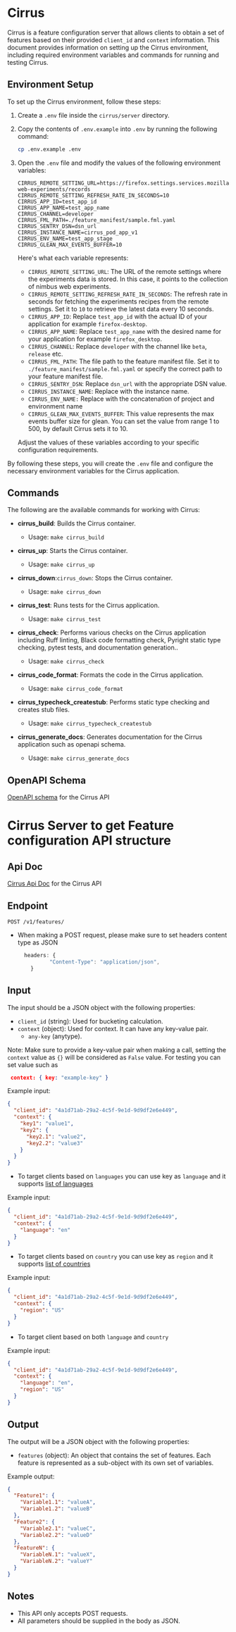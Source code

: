 # Cirrus

Cirrus is a feature configuration server that allows clients to obtain a set of features based on their provided `client_id` and `context` information.
This document provides information on setting up the Cirrus environment, including required environment variables and commands for running and testing Cirrus.

## Environment Setup

To set up the Cirrus environment, follow these steps:

1. Create a `.env` file inside the `cirrus/server` directory.
2. Copy the contents of `.env.example` into `.env` by running the following command:

   ```bash
   cp .env.example .env
   ```

3. Open the `.env` file and modify the values of the following environment variables:

   ```plaintext
   CIRRUS_REMOTE_SETTING_URL=https://firefox.settings.services.mozilla.com/v1/buckets/main/collections/nimbus-web-experiments/records
   CIRRUS_REMOTE_SETTING_REFRESH_RATE_IN_SECONDS=10
   CIRRUS_APP_ID=test_app_id
   CIRRUS_APP_NAME=test_app_name
   CIRRUS_CHANNEL=developer
   CIRRUS_FML_PATH=./feature_manifest/sample.fml.yaml
   CIRRUS_SENTRY_DSN=dsn_url
   CIRRUS_INSTANCE_NAME=cirrus_pod_app_v1
   CIRRUS_ENV_NAME=test_app_stage
   CIRRUS_GLEAN_MAX_EVENTS_BUFFER=10

   ```

   Here's what each variable represents:

   - `CIRRUS_REMOTE_SETTING_URL`: The URL of the remote settings where the experiments data is stored. In this case, it points to the collection of nimbus web experiments.
   - `CIRRUS_REMOTE_SETTING_REFRESH_RATE_IN_SECONDS`: The refresh rate in seconds for fetching the experiments recipes from the remote settings. Set it to `10` to retrieve the latest data every 10 seconds.
   - `CIRRUS_APP_ID`: Replace `test_app_id` with the actual ID of your application for example `firefox-desktop`.
   - `CIRRUS_APP_NAME`: Replace `test_app_name` with the desired name for your application for example `firefox_desktop`.
   - `CIRRUS_CHANNEL`: Replace `developer` with the channel like `beta`, `release` etc.
   - `CIRRUS_FML_PATH`: The file path to the feature manifest file. Set it to `./feature_manifest/sample.fml.yaml` or specify the correct path to your feature manifest file.
   - `CIRRUS_SENTRY_DSN`: Replace `dsn_url` with the appropriate DSN value.
   - `CIRRUS_INSTANCE_NAME`: Replace with the instance name.
   - `CIRRUS_ENV_NAME:` Replace with the concatenation of project and environment name
   - `CIRRUS_GLEAN_MAX_EVENTS_BUFFER`: This value represents the max events buffer size for glean. You can set the value from range 1 to 500, by default Cirrus sets it to 10.

   Adjust the values of these variables according to your specific configuration requirements.

By following these steps, you will create the `.env` file and configure the necessary environment variables for the Cirrus application.

## Commands

The following are the available commands for working with Cirrus:

- **cirrus_build**: Builds the Cirrus container.

  - Usage: `make cirrus_build`

- **cirrus_up**: Starts the Cirrus container.

  - Usage: `make cirrus_up`

- **cirrus_down**:`cirrus_down`: Stops the Cirrus container.

  - Usage: `make cirrus_down`

- **cirrus_test**: Runs tests for the Cirrus application.

  - Usage: `make cirrus_test`

- **cirrus_check**: Performs various checks on the Cirrus application including Ruff linting, Black code formatting check, Pyright static type checking, pytest tests, and documentation generation..

  - Usage: `make cirrus_check`

- **cirrus_code_format**: Formats the code in the Cirrus application.

  - Usage: `make cirrus_code_format`

- **cirrus_typecheck_createstub**: Performs static type checking and creates stub files.

  - Usage: `make cirrus_typecheck_createstub`

- **cirrus_generate_docs**: Generates documentation for the Cirrus application such as openapi schema.
  - Usage: `make cirrus_generate_docs`

## OpenAPI Schema

[OpenAPI schema](/cirrus/server/cirrus/docs/openapi.json) for the Cirrus API

# Cirrus Server to get Feature configuration API structure

## Api Doc

[Cirrus Api Doc](/cirrus/server/cirrus/docs/apidoc.html) for the Cirrus API

## Endpoint

`POST /v1/features/`

- When making a POST request, please make sure to set headers content type as JSON
  ```javascript
    headers: {
            "Content-Type": "application/json",
      }
  ```

## Input

The input should be a JSON object with the following properties:

- `client_id` (string): Used for bucketing calculation.
- `context` (object): Used for context. It can have any key-value pair.
  - `any-key` (anytype).

Note: Make sure to provide a key-value pair when making a call, setting the `context` value as `{}` will be considered as `False` value. For testing you can set value such as
```json
 context: { key: "example-key" }
```
Example input:

```json
{
  "client_id": "4a1d71ab-29a2-4c5f-9e1d-9d9df2e6e449",
  "context": {
    "key1": "value1",
    "key2": {
      "key2.1": "value2",
      "key2.2": "value3"
    }
  }
}
```
- To target clients based on `languages` you can use key as `language` and it supports [list of languages](https://en.wikipedia.org/wiki/List_of_ISO_639_language_codes)

Example input:
```json
{
  "client_id": "4a1d71ab-29a2-4c5f-9e1d-9d9df2e6e449",
  "context": {
    "language": "en"
  }
}
```
- To target clients based on `country` you can use key as `region` and it supports [list of countries](https://en.wikipedia.org/wiki/List_of_ISO_3166_country_codes)

Example input:
```json
{
  "client_id": "4a1d71ab-29a2-4c5f-9e1d-9d9df2e6e449",
  "context": {
    "region": "US"
  }
}
```
- To target client based on both `language` and `country`

Example input:
```json
{
  "client_id": "4a1d71ab-29a2-4c5f-9e1d-9d9df2e6e449",
  "context": {
    "language": "en",
    "region": "US"
  }
}
```
## Output

The output will be a JSON object with the following properties:

- `features` (object): An object that contains the set of features. Each feature is represented as a sub-object with its own set of variables.

Example output:

```json
{
  "Feature1": {
    "Variable1.1": "valueA",
    "Variable1.2": "valueB"
  },
  "Feature2": {
    "Variable2.1": "valueC",
    "Variable2.2": "valueD"
  },
  "FeatureN": {
    "VariableN.1": "valueX",
    "VariableN.2": "valueY"
  }
}
```

## Notes

- This API only accepts POST requests.
- All parameters should be supplied in the body as JSON.
